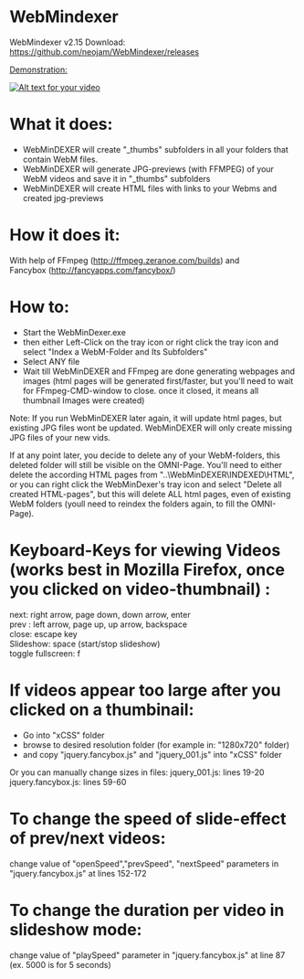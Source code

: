WebMindexer
===========
WebMindexer v2.15 Download:<br>
https://github.com/neojam/WebMindexer/releases





[Demonstration:](http://a.pomf.se/lmxjus.webm)

[![Alt text for your video](http://img.youtube.com/vi/T-D1KVIuvjA/0.jpg)](http://a.pomf.se/lmxjus.webm)


What it does:
=================================================================  
- WebMinDEXER will create "_thumbs" subfolders in all your folders that contain WebM files.
- WebMinDEXER will generate  JPG-previews (with FFMPEG) of your WebM videos and save it in "_thumbs" subfolders
- WebMinDEXER will create HTML files with links to your Webms and created jpg-previews


How it does it:
=================================================================  
With help of
FFmpeg (http://ffmpeg.zeranoe.com/builds) and <br />Fancybox (http://fancyapps.com/fancybox/)


How to:
=================================================================  
- Start the WebMinDexer.exe
- then either Left-Click on the tray icon 
  or right click the  tray icon and select "Index a WebM-Folder and Its Subfolders"
- Select ANY file
- Wait till WebMinDEXER and FFmpeg are done generating webpages and images
  (html pages will be generated first/faster, but you'll need to wait for FFmpeg-CMD-window to close.
   once it closed, it means all thumbnail Images were created)

Note:
If you run WebMinDEXER later again, it will update html pages, but existing JPG files wont be updated.
WebMinDEXER will only create missing JPG files of your new vids.

If at any point later, you decide to delete any of your WebM-folders, this deleted folder will still be visible on the OMNI-Page.
You'll need to either delete the according HTML pages from "..\WebMinDEXER\INDEXED\HTML", or you can right click 
the WebMinDexer's tray icon and select "Delete all created HTML-pages", but this will delete ALL html pages, even of existing
WebM folders (youll need to reindex the folders again, to fill the OMNI-Page).




Keyboard-Keys for viewing Videos <br>(works best in Mozilla Firefox, once you clicked on video-thumbnail) :
==================================================================================================
next:               right arrow, page down,  down arrow, enter<br />
prev :              left arrow, page up, up arrow, backspace<br />
close:              escape key<br />
Slideshow:          space (start/stop slideshow)<br />
toggle fullscreen:  f<br />



If videos appear too large after you clicked on a thumbinail:
=================================================================  
- Go into "xCSS" folder
- browse to desired resolution folder (for example in: "1280x720" folder) 
- and copy "jquery.fancybox.js" and "jquery_001.js" into "xCSS" folder

Or you can manually change sizes in files:
jquery_001.js: lines 19-20
jquery.fancybox.js: lines 59-60


To change the speed of slide-effect of prev/next videos:
================================================================= 
change value of "openSpeed","prevSpeed", "nextSpeed" parameters in "jquery.fancybox.js" at lines 152-172


To change the duration per video in slideshow mode:
================================================================= 
change value of "playSpeed" parameter in "jquery.fancybox.js" at line 87 (ex. 5000 is for 5 seconds)





